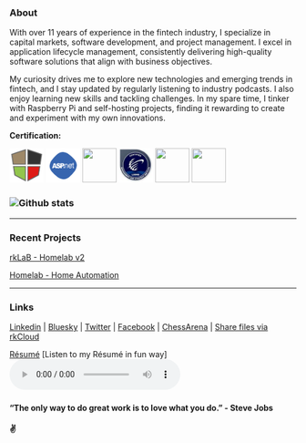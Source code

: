 ### About

With over 11 years of experience in the fintech industry, I specialize in capital markets, software development, and project management. I excel in application lifecycle management, consistently delivering high-quality software solutions that align with business objectives.

My curiosity drives me to explore new technologies and emerging trends in fintech, and I stay updated by regularly listening to industry podcasts. I also enjoy learning new skills and tackling challenges. In my spare time, I tinker with Raspberry Pi and self-hosting projects, finding it rewarding to create and experiment with my own innovations.

**Certification:**  

[<code><img height="60" width="60" src="https://github.com/1ramkrishnan/1Ramkrishnan.github.io/raw/master/images/mean.png"></code>](https://drive.google.com/file/d/1-ArkycQZgtb7_4Jw-Vuw6bB8QLHb6Or2/view?usp=share_link)
[<code><img height="60" width="60" src="https://github.com/1ramkrishnan/1Ramkrishnan.github.io/raw/master/images/aspnet.png"></code>](https://drive.google.com/file/d/1-X6IL5UW_Asf6ra6_lbA0K0_W29xNbjS/view?usp=share_link)
[<code><img height="60" width="60" src="https://i0.wp.com/www.msicertified.com/wp-content/uploads/2021/10/PMEC.png?resize=150%2C150&is-pending-load=1#038;ssl=1"></code>](https://drive.google.com/file/d/1-EHClNZ8j6YAiBGMnvyKDqPVTUydGBlQ/view?usp=share_link)
[<code><img height="60" width="60" src="https://raw.githubusercontent.com/1ramkrishnan/1Ramkrishnan.github.io/master/images/lsswb150.png"></code>](https://drive.google.com/file/d/1pW2_VcX14IB5j_13cmO8lE0toykxCAGS/view?usp=share_link)
[<code><img height="60" width="60" src="https://images.credly.com/size/680x680/images/b870667f-00a3-48d7-b988-9c02b441b883/image.png"></code>](https://www.credly.com/badges/5af788da-a8b8-4315-bab3-145b4129537b/public_url)
[<code><img height="60" width="60" src="https://images.credly.com/images/a253b994-caa6-4dd1-bf0e-434dd012b1f6/image.png"></code>](https://www.credly.com/badges/3f34cc17-619e-4feb-8aff-4ead1b2e50ba/public_url)
### ![Github stats](https://github-readme-stats.vercel.app/api?username=1ramkrishnan&count_private=true&hide=prs,issues)
---
### Recent Projects

  [rkLaB - Homelab v2](https://rklab.co.in/)

  [Homelab - Home Automation](https://www.linkedin.com/pulse/self-hosting-freak-ramkrishnan-thevar?utm_source=share&utm_medium=member_ios&utm_campaign=share_via)


---
### Links

[Linkedin](https://www.linkedin.com/in/1ramkrishnan) | 
[Bluesky](https://bsky.app/profile/ramkrishnan.bsky.social) | 
[Twitter](https://twitter.com/1rkthevar) | 
[Facebook](https://www.facebook.com/ramkrishnan.thevar) | 
[ChessArena](https://chessarena.com/profile/750754) |
[Share files via rkCloud](http://cloud.rklab.co.in/s/upload) 

[Résumé](http://cloud.rklab.co.in/s/rkresume)
[Listen to my Résumé in fun way] <audio controls src="rkresume.mp3">play</audio>

#### “The only way to do great work is to love what you do.” - Steve Jobs
#### ✌️
